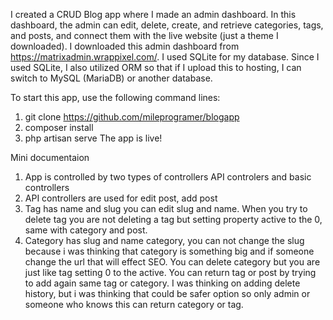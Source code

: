 I created a CRUD Blog app where I made an admin dashboard. In this dashboard, the admin can edit, delete, create, and retrieve categories, tags, and posts, and connect them with the live website (just a theme I downloaded). I downloaded this admin dashboard from https://matrixadmin.wrappixel.com/. I used SQLite for my database. Since I used SQLite, I also utilized ORM so that if I upload this to hosting, I can switch to MySQL (MariaDB) or another database.

To start this app, use the following command lines:
1. git clone https://github.com/mileprogramer/blogapp
2. composer install
3. php artisan serve
The app is live!

Mini documentaion
1. App is controlled by two types of controllers API controlers and basic controllers
2. API controllers are used for edit post, add post
3. Tag has name and slug you can edit slug and name. When you try to delete tag you are not deleting a tag but setting property active to the 0, same with category and post.
5. Category has slug and name category, you can not change the slug because i was thinking that category is something big and if someone change the url that will effect SEO. You can delete category but you are just like tag setting 0 to the active. You can return tag or post by trying to add again same tag or category. I was thinking on adding delete history, but i was thinking that could be safer option so only admin or someone who knows this can return category or tag.
